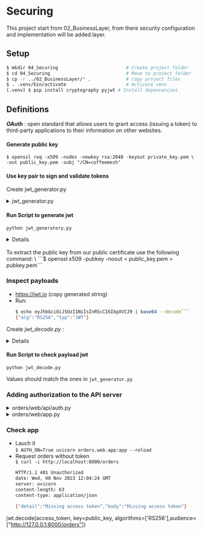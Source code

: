 # Securing 

This project start from 02_BusinessLayer, from there security configuration and implementation will be added.layer.

## Setup

```bash
$ mkdir 04_Securing                         # Create project folder 
$ cd 04_Securing                            # Move to project folder 
$ cp -r ../02_BusinessLayer/* .             # Copy project files
$ . .venv/bin/activate                      # Activate venv
(.venv) $ pip install cryptography pyjwt # Install depencencies
```

## Definitions
***OAuth*** : open standard that allows users to grant access (issuing a token) to
third-party applications to their information on other websites.



#### Generate public key
```
$ openssl req -x509 -nodes -newkey rsa:2048 -keyout private_key.pem \
-out public_key.pem -subj "/CN=coffeemesh"
``````
#### Use key pair to sign and validate tokens
Create jwt_generator.py

<details><summary>jwt_generator.py</summary>

```python
from datetime import datetime, timedelta
from pathlib import Path
import jwt
from cryptography.hazmat.primitives import serialization

def generate_jwt():
    now = datetime.utcnow()
    payload = {
        "iss": "https://auth.coffeemesh.io/",
        "sub": "ec7bbccf-ca89-4af3-82ac-b41e4831a962",
        "aud": "http://127.0.0.1:8000/orders",
        "iat": now.timestamp(),
        "exp": (now + timedelta(hours=24)).timestamp(),
        "scope": "openid",
    }
    private_key_text = Path("private_key.pem").read_text()
    private_key = serialization.load_pem_private_key(
        private_key_text.encode(),
        password=None,
    )
    return jwt.encode(payload=payload, key=private_key, algorithm="RS256")

print(generate_jwt())
```
</details>

#### Run Script to generate jwt
```python jwt_generatory.py```
<details>

```
eyJhbGciOiJSUzI1NiIsInR5cCI6IkpXVCJ9.eyJpc3MiOiJodHRwczovL2F1dGguY29mZmVlbWVzaC5pby8iLCJzdWIiOiJlYzdiYmNjZi1jYTg5LTRhZjMtODJhYy1iNDFlNDgzMWE5NjIiLCJhdWQiOiJodHRwOi8vMTI3LjAuMC4xOjgwMDAvb3JkZXJzIiwiaWF0IjoxNjk5NDQzMTY1LjcyNjMxNywiZXhwIjoxNjk5NTI5NTY1LjcyNjMxNywic2NvcGUiOiJvcGVuaWQifQ.hpfxFqDtFz3KG0RQEoA0hBNyPbegnwKL76ZGuaGeLmdi7l61-MOfasQZzKTp6blYAspjF_E7N4nzd3al2RFMHQH9PGZznAD9_llKaSq3NRzNgOvabMOgCLxEaWKHcNAyiyo3vvlpHVsQjkhi-dH3V1mpiBxu_jA8EqvdU2w76_7YKxZowa38UddTi6UCXSdx6Psg8k_EIQRNklorDU1YLzPUHctdsbhtbNecstlmCWHwLYV_yc-KrlnH62c_4r1RpIBijtR1GW_nEW_nPQ_JE5iOzudZE78wbb3O6-XMWZzbvIfz03sCA1OwPhWnOhXqxdNLZVkHYJVIulkP-bgx9A
```
</details>
</br>
To extract the public key from our public certificate use the following command: \
```$ openssl x509 -pubkey -noout < public_key.pem > pubkey.pem```

### Inspect payloads
- https://jwt.io (copy generated string)
- Run:
    ```bash
    $ echo eyJhbGciOiJSUzI1NiIsInR5cCI6IkpXVCJ9 | base64 --decode```
    {"alg":"RS256","typ":"JWT"}
    ```
Create *jwt_decode.py* :
<details> 

```python
from math import e
import jwt
import sys
from cryptography.x509 import load_pem_x509_certificate
from pathlib import Path

print("Token validation Use: python3 jwt_decode public_key.pem access_token")

public_key_text = Path("public_key.pem").read_text()
public_key = load_pem_x509_certificate(public_key_text.encode("utf-8")).public_key()
access_token = "eyJhbGciOiJSUzI1NiIsInR5cCI6IkpXVCJ9.eyJpc3MiOiJodHRwczovL2F1dGguY29mZmVlbWVzaC5pby8iLCJzdWIiOiJlYzdiYmNjZi1jYTg5LTRhZjMtODJhYy1iNDFlNDgzMWE5NjIiLCJhdWQiOiJodHRwOi8vMTI3LjAuMC4xOjgwMDAvb3JkZXJzIiwiaWF0IjoxNjk5NDQzMTY1LjcyNjMxNywiZXhwIjoxNjk5NTI5NTY1LjcyNjMxNywic2NvcGUiOiJvcGVuaWQifQ.hpfxFqDtFz3KG0RQEoA0hBNyPbegnwKL76ZGuaGeLmdi7l61-MOfasQZzKTp6blYAspjF_E7N4nzd3al2RFMHQH9PGZznAD9_llKaSq3NRzNgOvabMOgCLxEaWKHcNAyiyo3vvlpHVsQjkhi-dH3V1mpiBxu_jA8EqvdU2w76_7YKxZowa38UddTi6UCXSdx6Psg8k_EIQRNklorDU1YLzPUHctdsbhtbNecstlmCWHwLYV_yc-KrlnH62c_4r1RpIBijtR1GW_nEW_nPQ_JE5iOzudZE78wbb3O6-XMWZzbvIfz03sCA1OwPhWnOhXqxdNLZVkHYJVIulkP-bgx9A"

if len(sys.argv) == 1:
    print("No params passed, using defaults")
    print("public_key.pem file : public_key.pem")
    print("access_token : ", access_token)
elif len(sys.argv) == 3:
    public_key_text = Path(sys.argv[1]).read_text()
    public_key = load_pem_x509_certificate(public_key_text.encode("utf-8")).public_key()
    access_token = sys.argv[2]

try:
    decode = jwt.decode(
        access_token,
        key=public_key,
        algorithms=["RS256"],
        audience=["http://127.0.0.1:8000/orders"],
    )
    print(decode)
except Exception as error:
    print("Decoding error : ", error)
```
</details> 

#### Run Script to check payload jwt
```python jwt_decode.py```

Values should match the ones in `jwt_generator.py`

### Adding authorization to the API server

<details><summary>orders/web/api/auth.py</summary>

```python
from pathlib import Path
import jwt
from cryptography.x509 import load_pem_x509_certificate

public_key_text = (Path(__file__).parent / "../../../public_key.pem").read_text()
public_key = load_pem_x509_certificate(public_key_text.encode()).public_key()

def decode_and_validate_token(access_token):
    """
    Validates an access token. If the token is valid, it returns the token payload.
    """
    return jwt.decode(
        access_token,
        key=public_key,
        algorithms=["RS256"],
        audience=["http:/ /127.0.0.1:8000/orders"],
    )
```
</details>

<details><summary>orders/web/app.py</summary>

```python
import os
from pathlib import Path
import yaml
from fastapi import FastAPI
from jwt import (
    ExpiredSignatureError,
    ImmatureSignatureError,
    InvalidAlgorithmError,
    InvalidAudienceError,
    InvalidKeyError,
    InvalidSignatureError,
    InvalidTokenError,
    MissingRequiredClaimError,
)
from starlette import status
from starlette.middleware.base import (
    RequestResponseEndpoint,
    BaseHTTPMiddleware,
)
from starlette.requests import Request
from starlette.responses import Response, JSONResponse
from orders.web.api.auth import decode_and_validate_token

app = FastAPI(debug=True)

class AuthorizeRequestMiddleware(BaseHTTPMiddleware):
    async def dispatch(
        self, request: Request, call_next: RequestResponseEndpoint
    ) -> Response:
        if os.getenv("AUTH_ON", "False") != "True":
            request.state.user_id = "test"
            return await call_next(request)
        if request.url.path in ["/docs/orders", "/openapi/orders.json"]:
            return await call_next(request)
        if request.method == "OPTIONS":
            return await call_next(request)

        bearer_token = request.headers.get("Authorization")
        if not bearer_token:
            return JSONResponse(
                status_code=status.HTTP_401_UNAUTHORIZED,
                content={
                    "detail": "Missing access token",
                    "body": "Missing access token",
                },
            )
        try:
            auth_token = bearer_token.split(" ")[1].strip()
            token_payload = decode_and_validate_token(auth_token)
        except (
            ExpiredSignatureError,
            ImmatureSignatureError,
            InvalidAlgorithmError,
            InvalidAudienceError,
            InvalidKeyError,
            InvalidSignatureError,
            InvalidTokenError,
            MissingRequiredClaimError,
        ) as error:
            return JSONResponse(
                status_code=status.HTTP_401_UNAUTHORIZED,
                content={"detail": str(error), "body": str(error)},
            )
        else:
            request.state.user_id = token_payload["sub"]
        return await call_next(request)
app.add_middleware(AuthorizeRequestMiddleware)

from orders.web.api import api
```
</details>



### Check app
- Lauch it \
```$ AUTH_ON=True uvicorn orders.web.app:app --reload```
- Request orders without token \
```$ curl -i http://localhost:8000/orders```
    ```bash
    HTTP/1.1 401 Unauthorized
    date: Wed, 08 Nov 2023 12:04:24 GMT
    server: uvicorn
    content-length: 63
    content-type: application/json

    {"detail":"Missing access token","body":"Missing access token"}
    ```
jwt.decode(access_token, key=public_key, algorithms=['RS256'],audience=["http://127.0.0.1:8000/orders"])